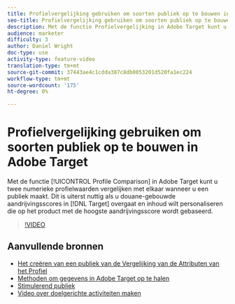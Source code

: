 ```yaml
---
title: Profielvergelijking gebruiken om soorten publiek op te bouwen in Adobe Target
seo-title: Profielvergelijking gebruiken om soorten publiek op te bouwen in Adobe Target
description: Met de functie Profielvergelijking in Adobe Target kunt u twee numerieke profielwaarden vergelijken met elkaar wanneer u een publiek maakt. Dit is bijzonder nuttig als u douane-gebouwde bezitsscores in Doel overgaat en inhoud wilt personaliseren die op het product met de hoogste aandrijvingsscore wordt gebaseerd.
audience: marketer
difficulty: 3
author: Daniel Wright
doc-type: use
activity-type: feature-video
translation-type: tm+mt
source-git-commit: 37443ae4c1cdda387c8db0053201d520fa1ec224
workflow-type: tm+mt
source-wordcount: '175'
ht-degree: 0%

---
```



# Profielvergelijking gebruiken om soorten publiek op te bouwen in Adobe Target

Met de functie [!UICONTROL Profile Comparison] in Adobe Target kunt u twee numerieke profielwaarden vergelijken met elkaar wanneer u een publiek maakt. Dit is uiterst nuttig als u douane-gebouwde aandrijvingsscores in [!DNL Target] overgaat en inhoud wilt personaliseren die op het product met de hoogste aandrijvingsscore wordt gebaseerd.

>[!VIDEO](https://video.tv.adobe.com/v/23218/?quality=12)

## Aanvullende bronnen

* [Het creëren van een publiek van de Vergelijking van de Attributen van het Profiel](https://docs.adobe.com/content/help/en/target/using/audiences/create-audiences/creating-a-profile-attribute-comparison-audience.html)
* [Methoden om gegevens in Adobe Target op te halen](https://docs.adobe.com/content/help/en/target/using/implement-target/before-implement/methods/methods-to-get-data-into-target.html)
* [Stimulerend publiek](https://docs.adobe.com/content/help/en/target/using/audiences/create-audiences/create-audience.html)
* [Video over doelgerichte activiteiten maken](../activities/create-experience-targeting-activities.md)
